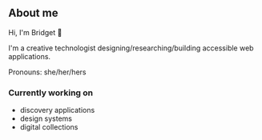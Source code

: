 ## About me 

Hi, I'm Bridget 👋 

I'm a creative technologist designing/researching/building accessible web applications.

Pronouns: she/her/hers

### Currently working on

- discovery applications 
- design systems
- digital collections

